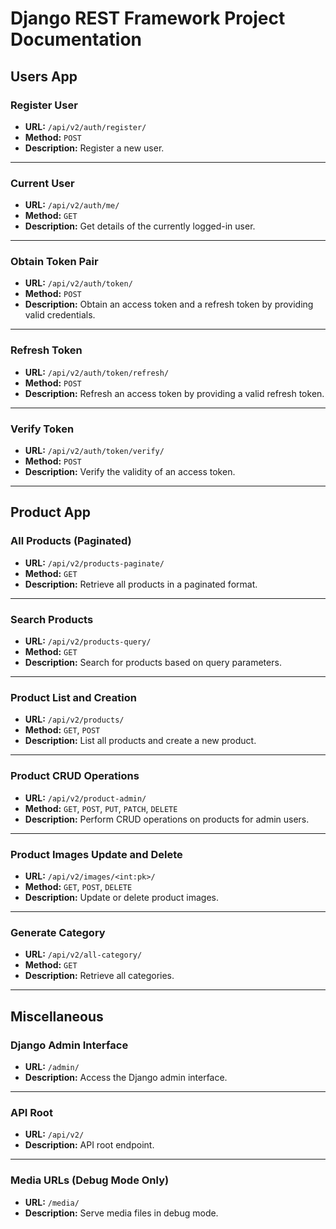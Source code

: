 # Django REST Framework Project Documentation

## Users App

### Register User

- **URL:** `/api/v2/auth/register/`
- **Method:** `POST`
- **Description:** Register a new user.

---

### Current User

- **URL:** `/api/v2/auth/me/`
- **Method:** `GET`
- **Description:** Get details of the currently logged-in user.

---

### Obtain Token Pair

- **URL:** `/api/v2/auth/token/`
- **Method:** `POST`
- **Description:** Obtain an access token and a refresh token by providing valid credentials.

---

### Refresh Token

- **URL:** `/api/v2/auth/token/refresh/`
- **Method:** `POST`
- **Description:** Refresh an access token by providing a valid refresh token.

---

### Verify Token

- **URL:** `/api/v2/auth/token/verify/`
- **Method:** `POST`
- **Description:** Verify the validity of an access token.

---

## Product App

### All Products (Paginated)

- **URL:** `/api/v2/products-paginate/`
- **Method:** `GET`
- **Description:** Retrieve all products in a paginated format.

---

### Search Products

- **URL:** `/api/v2/products-query/`
- **Method:** `GET`
- **Description:** Search for products based on query parameters.

---

### Product List and Creation

- **URL:** `/api/v2/products/`
- **Method:** `GET`, `POST`
- **Description:** List all products and create a new product.

---

### Product CRUD Operations

- **URL:** `/api/v2/product-admin/`
- **Method:** `GET`, `POST`, `PUT`, `PATCH`, `DELETE`
- **Description:** Perform CRUD operations on products for admin users.

---

### Product Images Update and Delete

- **URL:** `/api/v2/images/<int:pk>/`
- **Method:** `GET`, `POST`, `DELETE`
- **Description:** Update or delete product images.

---

### Generate Category

- **URL:** `/api/v2/all-category/`
- **Method:** `GET`
- **Description:** Retrieve all categories.

---

## Miscellaneous

### Django Admin Interface

- **URL:** `/admin/`
- **Description:** Access the Django admin interface.

---

### API Root

- **URL:** `/api/v2/`
- **Description:** API root endpoint.

---

### Media URLs (Debug Mode Only)

- **URL:** `/media/`
- **Description:** Serve media files in debug mode.

